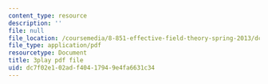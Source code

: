 ```yaml
---
content_type: resource
description: ''
file: null
file_location: /coursemedia/8-851-effective-field-theory-spring-2013/dc7f02e102adf40417949e4fa6631c34_zr3wuh3fWRw.pdf
file_type: application/pdf
resourcetype: Document
title: 3play pdf file
uid: dc7f02e1-02ad-f404-1794-9e4fa6631c34
---
```

